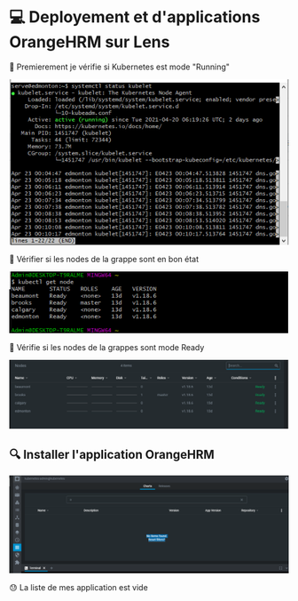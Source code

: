 
# :computer: Deployement et d'applications OrangeHRM sur Lens 

:balloon: Premierement je vérifie si Kubernetes est mode "Running"

![image](images/ku1.PNG)

:balloon: Vérifier si les nodes de la grappe sont en bon état

![image](images/ku2.PNG)

:balloon: Vérifie si les nodes de la grappes sont mode Ready

![image](images/ku3.PNG)

## :mag: Installer l'application OrangeHRM

![image](images/metal.PNG)

:sweat: La liste de mes application est vide
